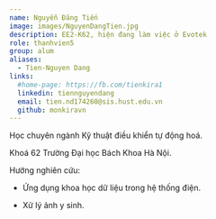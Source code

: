 ```yaml
---
name: Nguyễn Đăng Tiến
image: images/NguyenDangTien.jpg
description: EE2-K62, hiện đang làm việc ở Evotek
role: thanhvien5
group: alum
aliases:
  - Tien-Nguyen Dang
links:
  #home-page: https://fb.com/tienkira1
  linkedin: tiennguyendang
  email: tien.nd174260@sis.hust.edu.vn
  github: monkiravn
---
```


Học chuyên ngành Kỹ thuật điều khiển tự động hoá.

Khoá 62 Trường Đại học Bách Khoa Hà Nội.

Hướng nghiên cứu: 
  
  - Ứng dụng khoa học dữ liệu trong hệ thống điện.

  - Xử lý ảnh y sinh.
  

